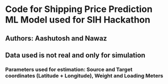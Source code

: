 # Code for Shipping Price Prediction ML Model used for SIH Hackathon

## Authors: Aashutosh and Nawaz

## Data used is not real and only for simulation

### Parameters used for estimation: Source and Target coordinates (Latitude + Longitude), Weight and Loading Meters
